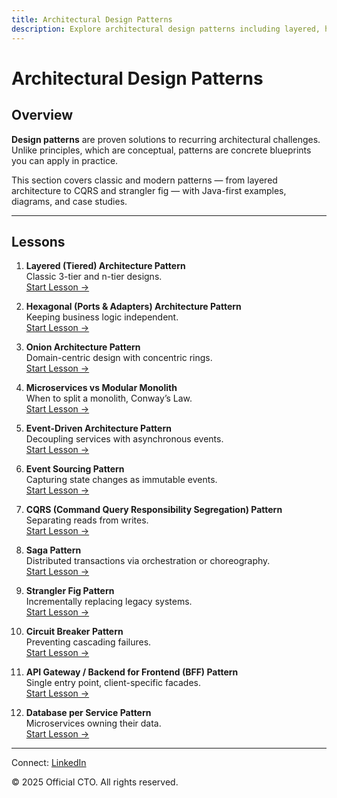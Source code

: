 ```yaml
---
title: Architectural Design Patterns
description: Explore architectural design patterns including layered, hexagonal, onion, microservices, event-driven, event sourcing, CQRS, saga, strangler fig, circuit breaker, API gateway, and database per service to design scalable systems.
---
```


# Architectural Design Patterns

## Overview
**Design patterns** are proven solutions to recurring architectural challenges. Unlike principles, which are conceptual, patterns are concrete blueprints you can apply in practice.

This section covers classic and modern patterns — from layered architecture to CQRS and strangler fig — with Java-first examples, diagrams, and case studies.

---

## Lessons

1. **Layered (Tiered) Architecture Pattern**  
   Classic 3-tier and n-tier designs.  
   [Start Lesson →](/interview-section/architectural-design-patterns/layered-architecture)

2. **Hexagonal (Ports & Adapters) Architecture Pattern**  
   Keeping business logic independent.  
   [Start Lesson →](/interview-section/architectural-design-patterns/hexagonal-architecture)

3. **Onion Architecture Pattern**  
   Domain-centric design with concentric rings.  
   [Start Lesson →](/interview-section/architectural-design-patterns/onion-architecture)

4. **Microservices vs Modular Monolith**  
   When to split a monolith, Conway’s Law.  
   [Start Lesson →](/interview-section/architectural-design-patterns/microservices-vs-monolith)

5. **Event-Driven Architecture Pattern**  
   Decoupling services with asynchronous events.  
   [Start Lesson →](/interview-section/architectural-design-patterns/event-driven-architecture)

6. **Event Sourcing Pattern**  
   Capturing state changes as immutable events.  
   [Start Lesson →](/interview-section/architectural-design-patterns/event-sourcing-pattern)

7. **CQRS (Command Query Responsibility Segregation) Pattern**  
   Separating reads from writes.  
   [Start Lesson →](/interview-section/architectural-design-patterns/cqrs-pattern)

8. **Saga Pattern**  
   Distributed transactions via orchestration or choreography.  
   [Start Lesson →](/interview-section/architectural-design-patterns/saga-pattern)

9. **Strangler Fig Pattern**  
   Incrementally replacing legacy systems.  
   [Start Lesson →](/interview-section/architectural-design-patterns/strangler-fig)

10. **Circuit Breaker Pattern**  
    Preventing cascading failures.  
    [Start Lesson →](/interview-section/architectural-design-patterns/circuit-breaker)

11. **API Gateway / Backend for Frontend (BFF) Pattern**  
    Single entry point, client-specific facades.  
    [Start Lesson →](/interview-section/architectural-design-patterns/api-gateway-bff)

12. **Database per Service Pattern**  
    Microservices owning their data.  
    [Start Lesson →](/interview-section/architectural-design-patterns/database-per-service)

---

<footer>
  <p>Connect: <a href="https://www.linkedin.com/in/ravi-shankar-a725b0225/">LinkedIn</a></p>
  <p>&copy; 2025 Official CTO. All rights reserved.</p>
</footer>
